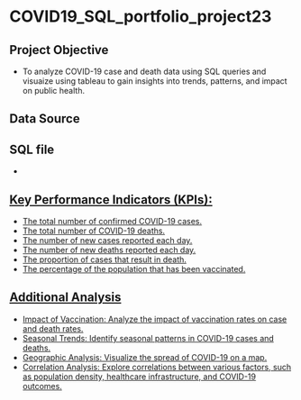 # COVID19_SQL_portfolio_project23
## Project Objective
- To analyze COVID-19 case and death data using SQL queries and visuaize using tableau to gain insights into trends, patterns, and impact on public health.
## Data Source
## SQL file
- <a href = "https://github.com/abebag2022/SQL_portfolio_project23/blob/main/COVID%20portfolio%20project%20SQL%20query.sql">
## Key Performance Indicators (KPIs):
- The total number of confirmed COVID-19 cases.
- The total number of COVID-19 deaths.
- The number of new cases reported each day.
- The number of new deaths reported each day.
- The proportion of cases that result in death.
- The percentage of the population that has been vaccinated.
## Additional Analysis
- Impact of Vaccination: Analyze the impact of vaccination rates on case and death rates.
- Seasonal Trends: Identify seasonal patterns in COVID-19 cases and deaths.
- Geographic Analysis: Visualize the spread of COVID-19 on a map.
- Correlation Analysis: Explore correlations between various factors, such as population density, healthcare infrastructure, and COVID-19 outcomes.

